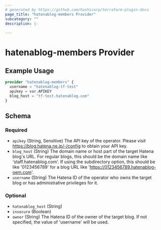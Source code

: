 ```yaml
---
# generated by https://github.com/hashicorp/terraform-plugin-docs
page_title: "hatenablog-members Provider"
subcategory: ""
description: |-
  
---
```


# hatenablog-members Provider



## Example Usage

```terraform
provider "hatenablog-members" {
  username = "hatenablog-tf-test"
  apikey = var.APIKEY
  blog_host = "tf-test.hatenablog.com"
}
```

<!-- schema generated by tfplugindocs -->
## Schema

### Required

- `apikey` (String, Sensitive) The API key of the operator. Please visit https://blog.hatena.ne.jp/-/config to obtain your API key.
- `blog_host` (String) The domain name or host part of the target Hatena blog's URL. For regular blogs, this should be the domain name like 'staff.hatenablog.com'. If using the subdirectory option, this should be like '0123456789' for a blog URL like 'https://0123456789.hatenablog-oem.com'.
- `username` (String) The Hatena ID of the operator who owns the target blog or has administrative privileges for it.

### Optional

- `hatenablog_host` (String)
- `insecure` (Boolean)
- `owner` (String) The Hatena ID of the owner of the target blog. If not specified, the value of 'username' will be used.
